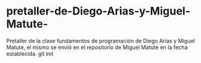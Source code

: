 # pretaller-de-Diego-Arias-y-Miguel-Matute-
Pretaller de la clase fundamentos de programación de Diego Arias y Miguel Matute, el mismo se envió en el repositorio de Miguel Matute en la fecha establecida.
git init


